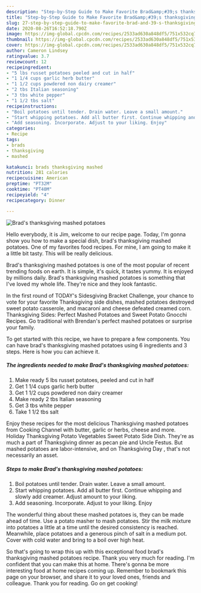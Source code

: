 ```yaml
---
description: "Step-by-Step Guide to Make Favorite Brad&amp;#39;s thanksgiving mashed potatoes"
title: "Step-by-Step Guide to Make Favorite Brad&amp;#39;s thanksgiving mashed potatoes"
slug: 27-step-by-step-guide-to-make-favorite-brad-and-39-s-thanksgiving-mashed-potatoes
date: 2020-08-26T16:52:18.790Z
image: https://img-global.cpcdn.com/recipes/2533ad630a848df5/751x532cq70/brads-thanksgiving-mashed-potatoes-recipe-main-photo.jpg
thumbnail: https://img-global.cpcdn.com/recipes/2533ad630a848df5/751x532cq70/brads-thanksgiving-mashed-potatoes-recipe-main-photo.jpg
cover: https://img-global.cpcdn.com/recipes/2533ad630a848df5/751x532cq70/brads-thanksgiving-mashed-potatoes-recipe-main-photo.jpg
author: Cameron Lindsey
ratingvalue: 3.7
reviewcount: 12
recipeingredient:
- "5 lbs russet potatoes peeled and cut in half"
- "1 1/4 cups garlic herb butter"
- "1 1/2 cups powdered non dairy creamer"
- "2 tbs Italian seasoning"
- "3 tbs white pepper"
- "1 1/2 tbs salt"
recipeinstructions:
- "Boil potatoes until tender. Drain water. Leave a small amount."
- "Start whipping potatoes. Add all butter first. Continue whipping and slowly add creamer. Adjust amount to your liking."
- "Add seasoning. Incorporate. Adjust to your liking. Enjoy"
categories:
- Recipe
tags:
- brads
- thanksgiving
- mashed

katakunci: brads thanksgiving mashed 
nutrition: 281 calories
recipecuisine: American
preptime: "PT32M"
cooktime: "PT40M"
recipeyield: "4"
recipecategory: Dinner

---
```



![Brad&#39;s thanksgiving mashed potatoes](https://img-global.cpcdn.com/recipes/2533ad630a848df5/751x532cq70/brads-thanksgiving-mashed-potatoes-recipe-main-photo.jpg)

Hello everybody, it is Jim, welcome to our recipe page. Today, I'm gonna show you how to make a special dish, brad&#39;s thanksgiving mashed potatoes. One of my favorites food recipes. For mine, I am going to make it a little bit tasty. This will be really delicious.

Brad&#39;s thanksgiving mashed potatoes is one of the most popular of recent trending foods on earth. It is simple, it's quick, it tastes yummy. It is enjoyed by millions daily. Brad&#39;s thanksgiving mashed potatoes is something that I've loved my whole life. They're nice and they look fantastic.

In the first round of TODAY&#39;s Sidesgiving Bracket Challenge, your chance to vote for your favorite Thanksgiving side dishes, mashed potatoes destroyed sweet potato casserole, and macaroni and cheese defeated creamed corn. Thanksgiving Sides: Perfect Mashed Potatoes and Sweet Potato Gnocchi Recipes. Go traditional with Brendan&#39;s perfect mashed potatoes or surprise your family.


To get started with this recipe, we have to prepare a few components. You can have brad&#39;s thanksgiving mashed potatoes using 6 ingredients and 3 steps. Here is how you can achieve it.

<!--inarticleads1-->

##### The ingredients needed to make Brad&#39;s thanksgiving mashed potatoes:

1. Make ready 5 lbs russet potatoes, peeled and cut in half
1. Get 1 1/4 cups garlic herb butter
1. Get 1 1/2 cups powdered non dairy creamer
1. Make ready 2 tbs Italian seasoning
1. Get 3 tbs white pepper
1. Take 1 1/2 tbs salt


Enjoy these recipes for the most delicious Thanksgiving mashed potatoes from Cooking Channel with butter, garlic or herbs, cheese and more. Holiday Thanksgiving Potato Vegetables Sweet Potato Side Dish. They&#39;re as much a part of Thanksgiving dinner as pecan pie and Uncle Festus. But mashed potatoes are labor-intensive, and on Thanksgiving Day , that&#39;s not necessarily an asset. 

<!--inarticleads2-->

##### Steps to make Brad&#39;s thanksgiving mashed potatoes:

1. Boil potatoes until tender. Drain water. Leave a small amount.
1. Start whipping potatoes. Add all butter first. Continue whipping and slowly add creamer. Adjust amount to your liking.
1. Add seasoning. Incorporate. Adjust to your liking. Enjoy


The wonderful thing about these mashed potatoes is, they can be made ahead of time. Use a potato masher to mash potatoes. Stir the milk mixture into potatoes a little at a time until the desired consistency is reached. Meanwhile, place potatoes and a generous pinch of salt in a medium pot. Cover with cold water and bring to a boil over high heat. 

So that's going to wrap this up with this exceptional food brad&#39;s thanksgiving mashed potatoes recipe. Thank you very much for reading. I'm confident that you can make this at home. There's gonna be more interesting food at home recipes coming up. Remember to bookmark this page on your browser, and share it to your loved ones, friends and colleague. Thank you for reading. Go on get cooking!

